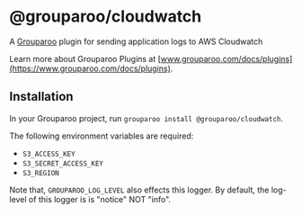 # @grouparoo/cloudwatch

A [Grouparoo](https://www.grouparoo.com) plugin for sending application logs to AWS Cloudwatch

Learn more about Grouparoo Plugins at [www.grouparoo.com/docs/plugins](https://www.grouparoo.com/docs/plugins).

## Installation

In your Grouparoo project, run `grouparoo install @grouparoo/cloudwatch`.

The following environment variables are required:

- `S3_ACCESS_KEY`
- `S3_SECRET_ACCESS_KEY`
- `S3_REGION`

Note that, `GROUPAROO_LOG_LEVEL` also effects this logger. By default, the log-level of this logger is is "notice" NOT "info".
